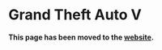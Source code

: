 # Grand Theft Auto V

**This page has been moved to the [website](https://illusion0001.github.io/patch).**

<!--


[Installation Guide](https://illusion0001.github.io/install-instructions/)

## 60 FPS Unlock

[Video](https://youtu.be/FqTg3Sij3MQ)

CPU Limited. For use with 9th generation of game consoles.

Author: [illusion](https://twitter.com/illusion0002)

Ported Author: [GraFfiX_221211](https://twitter.com/GraFfiX_221211)

In file `eboot.bin`


<details>
<summary>Code 1.38 (Click to Expand)</summary>

```
0xD3BB5E 01 00 00 00 
```

</details>

## Skip Intro

Author: [illusion](https://twitter.com/illusion0002)

In file `eboot.bin`


<details>
<summary>Code 1.38 (Click to Expand)</summary>

```
0x2F3E794 00
0x286EFB8 00
```

</details>

<!--

Commenting this out when to re-test this when FCAT gets implemented.

<details>
<summary>Code 1.00 (Click to Expand)</summary>

```
BF 02 00 00 00 31 F6 E8 87 67 CB 00

BF 01 00 00 00 31 F6 E8 87 67 CB 00

##### do not apply code below
# this will introduce screen tear when param above is loaded with 0
# 2 will become 20hz
# 1 becomes 30hz
# 0 is unlocked
# code will skip sceVideoOutSetFlipRate
# 0F 44 F7 8B 3D B8 6D A4 01 E9 93 52 A6 00
# 0F 45 F7 8B 3D B8 6D A4 01 E9 93 52 A6 00
#####
```

</details>

<details>
<summary>Code 1.33 (Click to Expand)</summary>

```
BF 02 00 00 00 31 F6 E8 E7 69 DE 00

BF 01 00 00 00 31 F6 E8 E7 69 DE 00

##### do not apply code below
# this will introduce screen tear when param above is loaded with 0
# 2 will become 20hz
# 1 becomes 30hz
# 0 is unlocked
# code will skip sceVideoOutSetFlipRate
# 0F 44 F7 8B 3D A8 95 11 02 E9 53 5A C8 00
# 0F 45 F7 8B 3D A8 95 11 02 E9 53 5A C8 00
#####
```

</details>

-->
